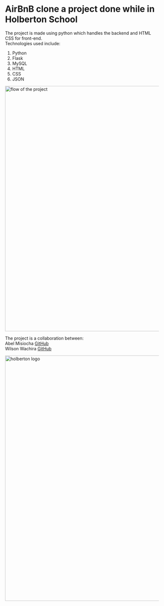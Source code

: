 # AirBnB clone a project done while in Holberton School

The project is made using python which handles the backend and HTML CSS for front-end.\
Technologies used include:
1. Python
2. Flask
3. MySQL
4. HTML
5. CSS
6. JSON

<img src="https://s3.amazonaws.com/alx-intranet.hbtn.io/uploads/medias/2018/6/815046647d23428a14ca.png?X-Amz-Algorithm=AWS4-HMAC-SHA256&X-Amz-Credential=AKIARDDGGGOUSBVO6H7D%2F20221122%2Fus-east-1%2Fs3%2Faws4_request&X-Amz-Date=20221122T145815Z&X-Amz-Expires=86400&X-Amz-SignedHeaders=host&X-Amz-Signature=420ef48b01ad2d996342c4a135aef1b00e8b9920445cbc073695ed001f4e3a7a" alt="flow of the project" width="800px">

The project is a collaboration between: \
Abel Misiocha [GitHub](github.com/coddedwells)\
Wilson Wachira [GitHub](github.com/wachira141)

<img src="https://s3.amazonaws.com/alx-intranet.hbtn.io/uploads/medias/2018/6/65f4a1dd9c51265f49d0.png?X-Amz-Algorithm=AWS4-HMAC-SHA256&X-Amz-Credential=AKIARDDGGGOUSBVO6H7D%2F20221122%2Fus-east-1%2Fs3%2Faws4_request&X-Amz-Date=20221122T145815Z&X-Amz-Expires=86400&X-Amz-SignedHeaders=host&X-Amz-Signature=db2404b2334d39df39c0c048269180b0945f2dac456b56364bae47c6b351859f" alt="holberton logo" width="800px">

